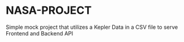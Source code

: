 # NASA-PROJECT
Simple mock project that utilizes a Kepler Data in a CSV file to serve Frontend and Backend API
